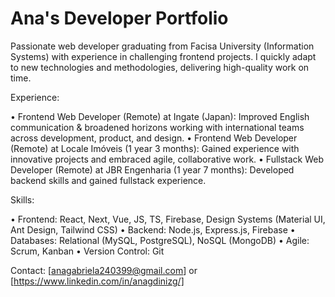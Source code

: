 # Ana's Developer Portfolio

Passionate web developer graduating from Facisa University (Information Systems) with experience in challenging frontend projects. I quickly adapt to new technologies and methodologies, delivering high-quality work on time.

Experience:

• Frontend Web Developer (Remote) at Ingate (Japan): Improved English communication & broadened horizons working with international teams across development, product, and design.
• Frontend Web Developer (Remote) at Locale Imóveis (1 year 3 months): Gained experience with innovative projects and embraced agile, collaborative work.
• Fullstack Web Developer (Remote) at JBR Engenharia (1 year 7 months): Developed backend skills and gained fullstack experience.

Skills:

• Frontend: React, Next, Vue, JS, TS, Firebase, Design Systems (Material UI, Ant Design, Tailwind CSS)
• Backend: Node.js, Express.js, Firebase
• Databases: Relational (MySQL, PostgreSQL), NoSQL (MongoDB)
• Agile: Scrum, Kanban
• Version Control: Git

Contact: [anagabriela240399@gmail.com] or [https://www.linkedin.com/in/anagdinizg/]
